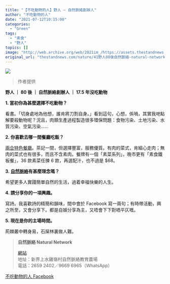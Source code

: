 ```yaml
---
title: "【不吃動物的人】野人 — 自然脈絡創辦人"
author: "不吃動物的人"
date: "2021-07-12T10:15:00"
categories:
  - "Green"
tags:
  - "素食"
  - "野人"
topics: []
image: "http://web.archive.org/web/2021im_/https://assets.thestandnews.com/media/photos/126875104_207436577416953_4768898619408630444_n.jpg"
original_url: "thestandnews.com/nature/41野人80後自然脈絡-natural-network創辦人17年沒吃動物"
---
```

![](http://web.archive.org/web/2021im_/https://assets.thestandnews.com/media/photos/126875104_207436577416953_4768898619408630444_n.jpg)
> 作者提供

**野人 ｜ 80 後 ｜ 自然脈絡創辦人 ｜ 17.5 年沒吃動物**

**1\. 當初你為甚麼選擇不吃動物？**

看書。「切身處地為他想，誰肯將刀割自身。」看到這句，心想，係喎，其實我哋點解要殺動物呢？況且，肉類生產過程製造很多環保問題：食物污染、土地污染、水質污染、空氣污染……

**2\. 你喜歡去哪一間餐廳吃飯？**

[兩合特色餐廳](http://web.archive.org/web/20211229132846/https://www.facebook.com/leunghop2014)。茶記一間，但選擇豐富，服務優質。有肉的菜式，肯細心走肉；無肉的菜式也有很多，而且不含素肉。餐牌有一個「素菜系列」，晚市更有「素食鐵板餐」，36 款素菜任揀 6 款，再選配汁，也不過是 $68。

**3. [自然脈絡](http://web.archive.org/web/20211229132846/https://www.facebook.com/naturalnetwork/)有甚麼理念嗎？**

希望更多人實踐簡單自然的生活，過着幸福快樂的人生。

**4\. 請分享你的一項興趣。**

寫詩。我喜歡詩的精簡和韻味，間中會於 Facebook 寫一兩句；有時帶活動，興之所至，又會分享下。都是自娛分享為主，又唔會下下對哂平仄嘅。

**5\. 現在是你的主場時間。**

荊棘叢中轉身易，石屎林裏做人難。

> **自然脈絡 Natural Network**
> 
> [網站](http://web.archive.org/web/20211229132846/https://www.nnw.hk/)  
> 地址：新界上水雞嶺村自然脈絡教育農場  
> 電話：2659 2402／9669 6965（WhatsApp）

[不吃動物的人 Facebook](http://web.archive.org/web/20211229132846/https://www.facebook.com/frdofanimal/posts/207437224083555)